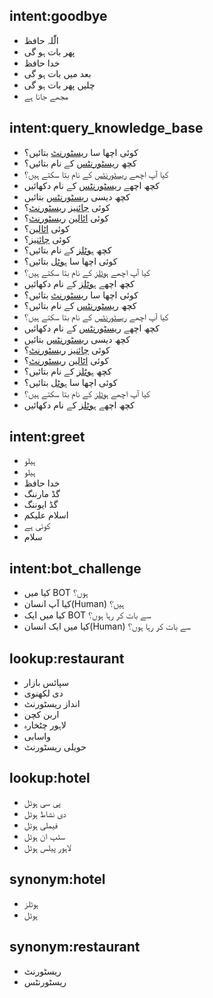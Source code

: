 ## intent:goodbye
- الّٰلہ حافظ
- پھر بات ہو گی
- خدا حافظ
- بعد میں بات ہو گی
- چلیں پھر بات ہو گی
- مجھے جانا ہے

## intent:query_knowledge_base
- کوئی اچھا سا [ریسٹورنٹ](restaurant) بتائیں؟
- کچھ [ریسٹورنٹس](restaurant) کے نام بتائیں؟
- کیا آپ اچھے [ریسٹورنٹس](restaurant) کے نام بتا سکتے ہیں؟
- کچھ اچھے [ریسٹورنٹس](restaurant) کے نام دکھائیں
- کچھ دیسی [ریسٹورنٹس](restaurant) بتائیں
- کوئی [چائنیز](cuisine) [ریسٹورنٹ](restaurant)؟
- کوئی [اٹالین](cuisine) [ریسٹورنٹ](restaurant)؟
- کوئی [اٹالین](cuisine)؟
- کوئی [چائنیز](cuisine)؟
- کچھ [ہوٹلز](hotel) کے نام بتائیں؟
- کوئی اچھا سا [ہوٹل](hotel) بتائیں؟
- کیا آپ اچھے [ہوٹلز](hotel) کے نام بتا سکتے ہیں؟
- کچھ اچھے [ہوٹلز](hotel) کے نام دکھائیں
- کوئی اچھا سا [ریسٹورنٹ](restaurant) بتائیں؟
- کچھ [ریسٹورنٹس](restaurant) کے نام بتائیں؟
- کیا آپ اچھے [ریسٹورنٹس](restaurant) کے نام بتا سکتے ہیں؟
- کچھ اچھے [ریسٹورنٹس](restaurant) کے نام دکھائیں
- کچھ دیسی [ریسٹورنٹس](restaurant) بتائیں
- کوئی [چائنیز](cuisine) [ریسٹورنٹ](restaurant)؟
- کوئی [اٹالین](cuisine) [ریسٹورنٹ](restaurant)؟
- کچھ [ہوٹلز](hotel) کے نام بتائیں؟
- کوئی اچھا سا [ہوٹل](hotel) بتائیں؟
- کیا آپ اچھے [ہوٹلز](hotel) کے نام بتا سکتے ہیں؟
- کچھ اچھے [ہوٹلز](hotel) کے نام دکھائیں

## intent:greet
- ہیلو
- ہیلو
- خدا حافظ
- گڈ مارننگ
- گڈ ایوننگ
- اسلام علیکم
- کوئی ہے
- سلام

## intent:bot_challenge
- کیا میں BOT ہوں؟
- کیا آپ انسان(Human) ہیں؟
- کیا میں ایک BOT سے بات کر رہا ہوں؟
- کیا میں ایک انسان(Human) سے بات کر رہا ہوں؟

## lookup:restaurant
- سپائس بازار
- دی لکھنوی
- انداز ریسٹورنٹ
- اربن کچن
- لاہور چٹخارہ
- واسابی
- حویلی ریسٹورنٹ

## lookup:hotel
- پی سی ہوٹل
- دی نشاط ہوٹل
- فیملی ہوٹل
- سٹپ ان ہوٹل
- لاہور پیلس ہوٹل

## synonym:hotel
- ہوٹلز
- ہوٹل

## synonym:restaurant
- ریسٹورنٹ
- ریسٹورنٹس